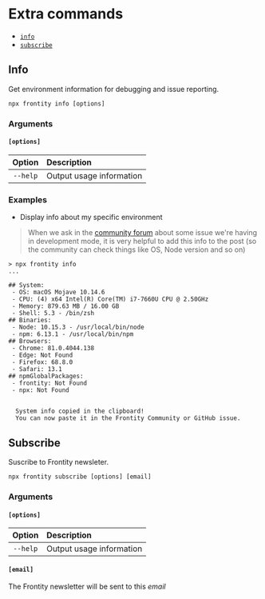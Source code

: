 # Extra commands

* [`info`](extra-commands.md#info)
* [`subscribe`](extra-commands.md#info)

## Info

Get environment information for debugging and issue reporting.

```text
npx frontity info [options]
```

### Arguments

#### **`[options]`**

| Option | Description |
| :---: | :--- |
| `--help` | Output usage information |

### Examples

* Display info about my specific environment

> When we ask in the [community forum](https://community.frontity.org/) about some issue we're having in development mode, it is very helpful to add this info to the post \(so the community can check things like OS, Node version and so on\)

```text
> npx frontity info
...

## System:
 - OS: macOS Mojave 10.14.6
 - CPU: (4) x64 Intel(R) Core(TM) i7-7660U CPU @ 2.50GHz
 - Memory: 879.63 MB / 16.00 GB
 - Shell: 5.3 - /bin/zsh
## Binaries:
 - Node: 10.15.3 - /usr/local/bin/node
 - npm: 6.13.1 - /usr/local/bin/npm
## Browsers:
 - Chrome: 81.0.4044.138
 - Edge: Not Found
 - Firefox: 68.8.0
 - Safari: 13.1
## npmGlobalPackages:
 - frontity: Not Found
 - npx: Not Found


  System info copied in the clipboard!
  You can now paste it in the Frontity Community or GitHub issue.
```

## Subscribe

Suscribe to Frontity newsleter.

```text
npx frontity subscribe [options] [email]
```

### Arguments

#### **`[options]`**

| Option | Description |
| :---: | :--- |
| `--help` | Output usage information |

#### **`[email]`**

The Frontity newsletter will be sent to this _email_


